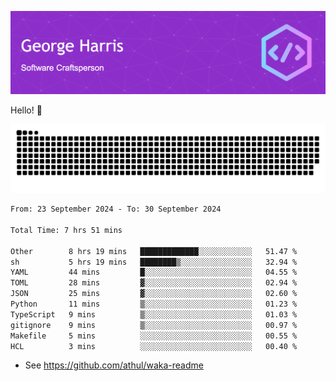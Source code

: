 ![img](./assets/github-header.png)

Hello! :wave:

<div align="center">
  <img  src="https://raw.githubusercontent.com/1999AZZAR/1999AZZAR/readme/resources/grid-snake.svg" alt="snake" />
</div>

<!--START_SECTION:waka-->

```txt
From: 23 September 2024 - To: 30 September 2024

Total Time: 7 hrs 51 mins

Other        8 hrs 19 mins   █████████████░░░░░░░░░░░░   51.47 %
sh           5 hrs 19 mins   ████████▒░░░░░░░░░░░░░░░░   32.94 %
YAML         44 mins         █░░░░░░░░░░░░░░░░░░░░░░░░   04.55 %
TOML         28 mins         ▓░░░░░░░░░░░░░░░░░░░░░░░░   02.94 %
JSON         25 mins         ▓░░░░░░░░░░░░░░░░░░░░░░░░   02.60 %
Python       11 mins         ▒░░░░░░░░░░░░░░░░░░░░░░░░   01.23 %
TypeScript   9 mins          ▒░░░░░░░░░░░░░░░░░░░░░░░░   01.03 %
gitignore    9 mins          ▒░░░░░░░░░░░░░░░░░░░░░░░░   00.97 %
Makefile     5 mins          ░░░░░░░░░░░░░░░░░░░░░░░░░   00.55 %
HCL          3 mins          ░░░░░░░░░░░░░░░░░░░░░░░░░   00.40 %
```

<!--END_SECTION:waka-->

- See <https://github.com/athul/waka-readme>
